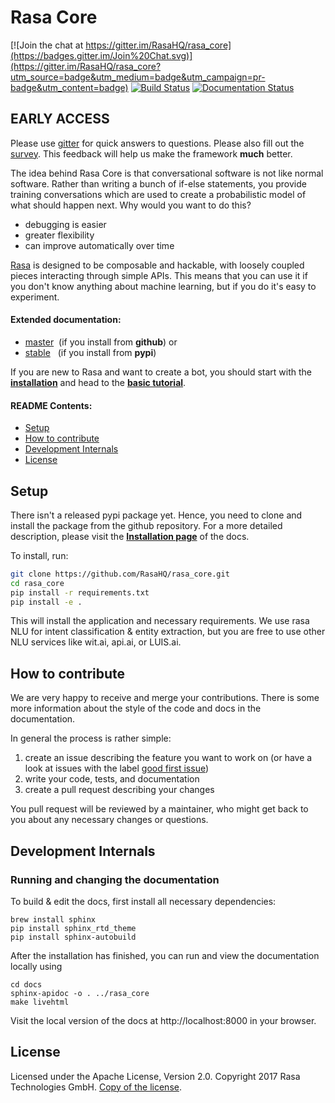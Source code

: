# Rasa Core
[![Join the chat at https://gitter.im/RasaHQ/rasa_core](https://badges.gitter.im/Join%20Chat.svg)](https://gitter.im/RasaHQ/rasa_core?utm_source=badge&utm_medium=badge&utm_campaign=pr-badge&utm_content=badge)
[![Build Status](https://travis-ci.com/RasaHQ/rasa_core.svg?token=EvwqtzR3SyKxFaNKbxau&branch=master)](https://travis-ci.com/RasaHQ/rasa_core)
[![Documentation Status](https://readthedocs.com/projects/lastmile-rasa-dm/badge/?version=latest)](https://lastmile-rasa-dm.readthedocs-hosted.com/en/latest/?badge=master)


## EARLY ACCESS
Please use [gitter](https://gitter.im/RasaHQ/rasa_core) for quick answers to 
questions. Please also fill out the [survey](https://alan328.typeform.com/to/KUf7Zw). 
This feedback will help us make the framework **much** better.

The idea behind Rasa Core is that conversational software is not like normal 
software. Rather than writing a bunch of if-else statements, you provide training 
conversations which are used to create a probabilistic model of what should happen 
next. Why would you want to do this?

- debugging is easier
- greater flexibility
- can improve automatically over time

[Rasa](https://rasa.ai/) is designed to be composable and hackable, with loosely 
coupled pieces interacting through simple APIs. This means that you can use it if 
you don't know anything about machine learning, but if you do it's easy to experiment.

#### Extended documentation:
- [master](https://lastmile-rasa-dm.readthedocs-hosted.com/en/latest/)&nbsp; (if you install from **github**) or 
- [stable](https://lastmile-rasa-dm.readthedocs-hosted.com/en/stable/)&nbsp;&nbsp; (if you install from **pypi**)

If you are new to Rasa and want to create a bot, you should start with 
the [**installation**](https://lastmile-rasa-dm.readthedocs-hosted.com/en/latest/intro.html) 
and head to the [**basic tutorial**](https://lastmile-rasa-dm.readthedocs-hosted.com/en/latest/tutorial.html).


#### README Contents:
- [Setup](#setup) 
- [How to contribute](#how-to-contribute)
- [Development Internals](#development-internals)
- [License](#license)

## Setup
There isn't a released pypi package yet. Hence, you need to clone and install 
the package from the github repository. For a more detailed description, please 
visit the [**Installation page**](https://lastmile-rasa-dm.readthedocs-hosted.com/en/latest/intro.html) 
of the docs.

To install, run:
```bash
git clone https://github.com/RasaHQ/rasa_core.git
cd rasa_core
pip install -r requirements.txt
pip install -e .
```

This will install the application and necessary requirements. We use rasa NLU 
for intent classification & entity extraction, but you are free to use other 
NLU services like wit.ai, api.ai, or LUIS.ai.

## How to contribute
We are very happy to receive and merge your contributions. There is some more 
information about the style of the code and docs in the documentation.

In general the process is rather simple:
1. create an issue describing the feature you want to work on (or have a look 
at issues with the label [good first issue](https://github.com/RasaHQ/rasa_core/issues?q=is%3Aopen+is%3Aissue+label%3A%22good+first+issue%22))
2. write your code, tests, and documentation
3. create a pull request describing your changes

You pull request will be reviewed by a maintainer, who might get back to you 
about any necessary changes or questions.

## Development Internals
### Running and changing the documentation
To build & edit the docs, first install all necessary dependencies:

```
brew install sphinx
pip install sphinx_rtd_theme
pip install sphinx-autobuild
```

After the installation has finished, you can run and view the documentation 
locally using
```
cd docs
sphinx-apidoc -o . ../rasa_core
make livehtml
```

Visit the local version of the docs at http://localhost:8000 in your browser.

## License
Licensed under the Apache License, Version 2.0. Copyright 2017 
Rasa Technologies GmbH. [Copy of the license](LICENSE.txt).

